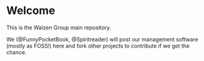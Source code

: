 # Welcome

This is the Walzen Group main repository.

We (@FunnyPocketBook, @Spiritreader) will post our management software (mostly as FOSS!) here and fork other projects to contribute if we get the chance.
